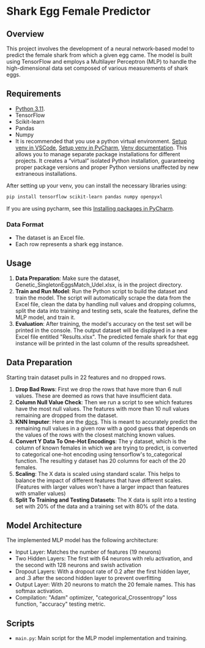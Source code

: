 # Shark Egg Female Predictor

## Overview
This project involves the development of a neural network-based model to predict the female shark from which a given egg came. The model is built using TensorFlow and employs a Multilayer Perceptron (MLP) to handle the high-dimensional data set composed of various measurements of shark eggs.

## Requirements
- [Python 3.11](https://www.python.org/downloads/).
- TensorFlow
- Scikit-learn
- Pandas
- Numpy
- It is recommended that you use a python virtual environment. [Setup venv in VSCode](https://code.visualstudio.com/docs/python/environments), [Setup venv in PyCharm](https://www.jetbrains.com/help/pycharm/creating-virtual-environment.html), [Venv documentation](https://docs.python.org/3/library/venv.html). This allows you to manage separate package installations for different projects. It creates a “virtual” isolated Python installation, guaranteeing proper package versions and proper Python versions unaffected by new extraneous installations.

After setting up your venv, you can install the necessary libraries using:
```bash
pip install tensorflow scikit-learn pandas numpy openpyxl
```
If you are using pycharm, see this [Installing packages in PyCharm](https://www.jetbrains.com/help/pycharm/installing-uninstalling-and-upgrading-packages.html#install-in-tool-window).

### Data Format
- The dataset is an Excel file.
- Each row represents a shark egg instance.

## Usage
1. **Data Preparation**: Make sure the dataset, Genetic_SingletonEggsMatch_Udel.xlsx, is in the project directory.
2. **Train and Run Model**: Run the Python script to build the dataset and train the model. The script will automatically scrape the data from the Excel file, clean the data by handling null values and dropping columns, split the data into training and testing sets, scale the features, define the MLP model, and train it.
3. **Evaluation**: After training, the model's accuracy on the test set will be printed in the console. The output dataset will be displayed in a new Excel file entitled "Results.xlsx". The predicted female shark for that egg instance will be printed in the last column of the results spreadsheet.

## Data Preparation
Starting train dataset pulls in 22 features and no dropped rows.
1. **Drop Bad Rows**: First we drop the rows that have more than 6 null values. These are deemed as rows that have insufficient data.
2. **Column Null Value Check**: Then we run a script to see which features have the most null values. The features with more than 10 null values remaining are dropped from the dataset.
3. **KNN Imputer**: Here are the [docs](https://scikit-learn.org/stable/modules/generated/sklearn.impute.KNNImputer.html). This is meant to accurately predict the remaining null values in a given row with a good guess that depends on the values of the rows with the closest matching known values.
4. **Convert Y Data To One-Hot Encodings**: The y dataset, which is the column of known females in which we are trying to predict, is converted to categorical one-hot encoding using tensorflow's to_categorical function. The resulting y dataset has 20 columns for each of the 20 females.
5. **Scaling**: The X data is scaled using standard scalar. This helps to balance the impact of different features that have different scales. (Features with larger values won't have a larger impact than features with smaller values)
6. **Split To Training and Testing Datasets**: The X data is split into a testing set with 20% of the data and a training set with 80% of the data.

## Model Architecture
The implemented MLP model has the following architecture:
- Input Layer: Matches the number of features (19 neurons)
- Two Hidden Layers: The first with 64 neurons with relu activation, and the second with 128 neurons and swish activation
- Dropout Layers: With a dropout rate of 0.2 after the first hidden layer, and .3 after the second hidden layer to prevent overfitting
- Output Layer: With 20 neurons to match the 20 female names. This has softmax activation.
- Compilation: "Adam" optimizer, "categorical_Crossentropy" loss function, "accuracy" testing metric.

## Scripts
- `main.py`: Main script for the MLP model implementation and training.

